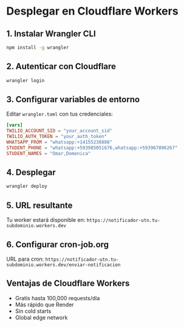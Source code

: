 # Desplegar en Cloudflare Workers

## 1. Instalar Wrangler CLI
```bash
npm install -g wrangler
```

## 2. Autenticar con Cloudflare
```bash
wrangler login
```

## 3. Configurar variables de entorno
Editar `wrangler.toml` con tus credenciales:
```toml
[vars]
TWILIO_ACCOUNT_SID = "your_account_sid"
TWILIO_AUTH_TOKEN = "your_auth_token"
WHATSAPP_FROM = "whatsapp:+14155238886"
STUDENT_PHONE = "whatsapp:+593985051676,whatsapp:+593967896267"
STUDENT_NAMES = "Omar,Domenica"
```

## 4. Desplegar
```bash
wrangler deploy
```

## 5. URL resultante
Tu worker estará disponible en:
`https://notificador-utn.tu-subdominio.workers.dev`

## 6. Configurar cron-job.org
URL para cron: `https://notificador-utn.tu-subdominio.workers.dev/enviar-notificacion`

## Ventajas de Cloudflare Workers
- Gratis hasta 100,000 requests/día
- Más rápido que Render
- Sin cold starts
- Global edge network